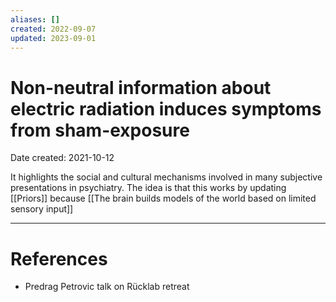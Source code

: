 ```yaml
---
aliases: []
created: 2022-09-07
updated: 2023-09-01
---
```


# Non-neutral information about electric radiation induces symptoms from sham-exposure
Date created: 2021-10-12

It highlights the social and cultural mechanisms involved in many subjective presentations in psychiatry. The idea is that this works by updating [[Priors]] because [[The brain builds models of the world based on limited sensory input]]

---
# References
* Predrag Petrovic talk on Rücklab retreat